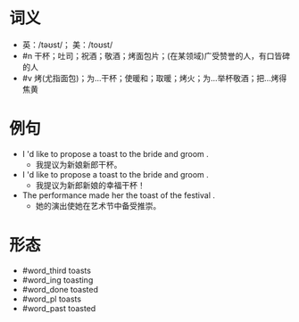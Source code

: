 # 词义
- 英：/təʊst/； 美：/toʊst/
- #n 干杯；吐司；祝酒；敬酒；烤面包片；(在某领域)广受赞誉的人，有口皆碑的人
- #v 烤(尤指面包)；为…干杯；使暖和；取暖；烤火；为…举杯敬酒；把…烤得焦黄
# 例句
- I 'd like to propose a toast to the bride and groom .
	- 我提议为新娘新郎干杯。
- I 'd like to propose a toast to the bride and groom .
	- 我提议为新郎新娘的幸福干杯！
- The performance made her the toast of the festival .
	- 她的演出使她在艺术节中备受推崇。
# 形态
- #word_third toasts
- #word_ing toasting
- #word_done toasted
- #word_pl toasts
- #word_past toasted
